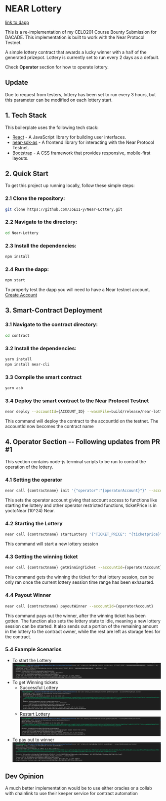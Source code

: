 # NEAR Lottery

[link to dapp](https://JoE11-y.github.io/Near-Lottery)

This is a re-implementation of my CELO201 Course Bounty Submission for DACADE. This implementation is built to work with the Near Protocol Testnet.

A simple lottery contract that awards a lucky winner with a half of the generated prizepot.
Lottery is currently set to run every 2 days as a default.

Check **Operator** section for how to operate lottery.

## Update
Due to request from testers, lottery has been set to run every 3 hours, but this parameter can be modified on each lottery start.


## 1. Tech Stack
This boilerplate uses the following tech stack:
- [React](https://reactjs.org/) - A JavaScript library for building user interfaces.
- [near-sdk-as](contractkit
) - A frontend library for interacting with the Near Protocol Testnet.
- [Bootstrap](https://getbootstrap.com/) - A CSS framework that provides responsive, mobile-first layouts.


## 2. Quick Start

To get this project up running locally, follow these simple steps:

### 2.1 Clone the repository:

```bash
git clone https://github.com/JoE11-y/Near-Lottery.git
```

### 2.2 Navigate to the directory:

```bash
cd Near-Lottery
```

### 2.3 Install the dependencies:

```bash
npm install
```

### 2.4 Run the dapp:

```bash
npm start
```

To properly test the dapp you will need to have a Near testnet account.
[Create Account](https://wallet.testnet.near.org/)


## 3. Smart-Contract Deployment

### 3.1 Navigate to the contract directory:

```bash
cd contract
```

### 3.2 Install the dependencies:

```bash
yarn install
npm install near-cli
```

### 3.3 Compile the smart contract

```bash
yarn asb
```

### 3.4 Deploy the smart contract to the Near Protocol Testnet

```bash
near deploy --accountId={ACCOUNT_ID} --wasmFile=build/release/near-lottery.wasm
```

This command will deploy the contract to the accountId on the testnet. The accountId now becomes the contract name


## 4. Operator Section -- Following updates from PR #1

This section contains node-js terminal scripts to be run to control the operation of the lottery.

### 4.1 Setting the operator

```bash
near call {contractname} init '{"operator":"{operatorAccount}"}' --accountId={contractname}
```

This sets the operator account giving that account access to functions like starting the lottery and other operator restricted functions, ticketPrice is in yoctoNear (10^24) Near.

### 4.2 Starting the Lottery

```bash
near call {contractname} startLottery '{"TICKET_PRICE": "{ticketprice}", "noOfHours": "{noOfHours}"}' --accountId={operatorAccount}
```

This command will start a new lottery session

### 4.3 Getting the winning ticket

```bash
near call {contractname} getWinningTicket --accountId={operatorAccount}
```

This command gets the winning the ticket for that lottery session, can be only ran once the current lottery session time range has been exhausted.

### 4.4 Payout Winner

```bash
near call {contractname} payoutWinner --accountId={operatorAccount}
```

This command pays out the winner, after the winning ticket has been gotten. The function also sets the lottery state to idle, meaning a new lottery session can be started. It also sends out a portion of the remaining amount in the lottery to the contract owner, while the rest are left as storage fees for the contract.

### 5.4 Example Scenarios
- To start the Lottery
![start Lottery](./src/components/assets/img/1startLottery.png)
- To get Winning tickets
    - Successful Lottery
    ![getwinningticket](./src/components/assets/img/2getWinningTicketsSuccess.png)
    - Restart Lottery
    ![getWinningticket2](./src/components/assets/img/2getWinningTIcketFail.png)
- To pay out to winner
![payout](./src/components/assets/img/3payoutWinners.png)


## Dev Opinion
A much better implementation would be to use either oracles or a collab with chainlink to use their keeper service for contract automation
